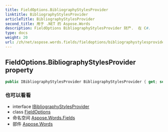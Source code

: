 ```yaml
---
title: FieldOptions.BibliographyStylesProvider
linktitle: BibliographyStylesProvider
articleTitle: BibliographyStylesProvider
second_title: 用于 .NET 的 Aspose.Words
description: FieldOptions BibliographyStylesProvider 财产.  在 C#.
type: docs
weight: 20
url: /zh/net/aspose.words.fields/fieldoptions/bibliographystylesprovider/
---
```

## FieldOptions.BibliographyStylesProvider property

```csharp
public IBibliographyStylesProvider BibliographyStylesProvider { get; set; }
```

### 也可以看看

* interface [IBibliographyStylesProvider](../../ibibliographystylesprovider/)
* class [FieldOptions](../)
* 命名空间 [Aspose.Words.Fields](../../../aspose.words.fields/)
* 部件 [Aspose.Words](../../../)
